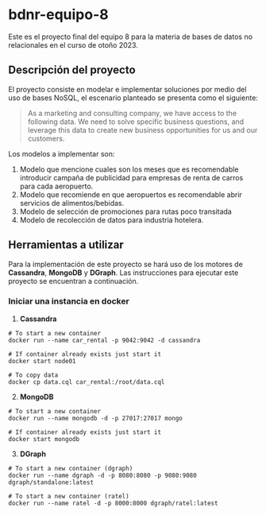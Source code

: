 # bdnr-equipo-8

Este es el proyecto final del equipo 8 para la materia de bases de datos no relacionales en el curso de otoño 2023.

## Descripción del proyecto

El proyecto consiste en modelar e implementar soluciones por medio del uso de bases NoSQL, el escenario planteado se presenta como el siguiente:

> As a marketing and consulting company, we have access to the following data. We need to solve specific business questions, and leverage this data to create new business opportunities for us and our customers.

Los modelos a implementar son:
1. Modelo que mencione cuales son los meses que es recomendable introducir campaña de publicidad para empresas de renta de carros para cada aeropuerto.
2. Modelo que recomiende en que aeropuertos es recomendable abrir servicios de alimentos/bebidas.
3. Modelo de selección de promociones para rutas poco transitada
4. Modelo de recolección de datos para industria hotelera.

## Herramientas a utilizar

Para la implementación de este proyecto se hará uso de los motores de **Cassandra**, **MongoDB** y **DGraph**. Las instrucciones para ejecutar este proyecto se encuentran a continuación.

### Iniciar una instancia en docker

  1. **Cassandra**
  ```
# To start a new container
docker run --name car_rental -p 9042:9042 -d cassandra

# If container already exists just start it
docker start node01

# To copy data
docker cp data.cql car_rental:/root/data.cql
```
  2. **MongoDB**
```
# To start a new container
docker run --name mongodb -d -p 27017:27017 mongo

# If container already exists just start it
docker start mongodb
```
  3. **DGraph**
```
# To start a new container (dgraph)
docker run --name dgraph -d -p 8080:8080 -p 9080:9080  dgraph/standalone:latest

# To start a new container (ratel)
docker run --name ratel -d -p 8000:8000 dgraph/ratel:latest
```

